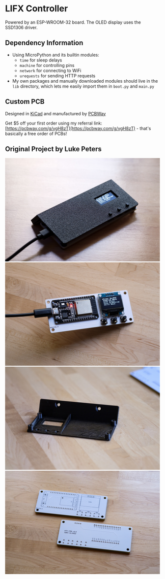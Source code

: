 # LIFX Controller

Powered by an ESP-WROOM-32 board. The OLED display uses the SSD1306 driver.

## Dependency Information

- Using MicroPython and its builtin modules:
  - `time` for sleep delays
  - `machine` for controlling pins
  - `network` for connecting to WiFi
  - `urequests` for sending HTTP requests
- My own packages and manually downloaded modules should live in the `lib` directory, which lets me easily import them in `boot.py` and `main.py`

## Custom PCB

Designed in [KiCad](https://www.kicad.org/) and manufactured by [PCBWay](https://pcbway.com/g/vgH8zT)

Get $5 off your first order using my referral link: [https://pcbway.com/g/vgH8zT](https://pcbway.com/g/vgH8zT) - that's basically a free order of PCBs!

## Original Project by Luke Peters

![LIFX Controller](./images/enclosure.jpg)
![LIFX Controller](./images/components.jpg)
![LIFX Controller](./images/enclosure_back.jpg)
![LIFX Controller](./images/pcbs.jpg)